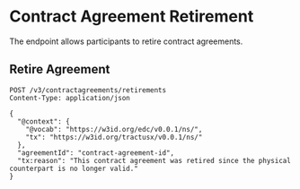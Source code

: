 
# Contract Agreement Retirement

The endpoint allows participants to retire contract agreements.

## Retire Agreement

```http
POST /v3/contractagreements/retirements
Content-Type: application/json

{
  "@context": {
    "@vocab": "https://w3id.org/edc/v0.0.1/ns/",
    "tx": "https://w3id.org/tractusx/v0.0.1/ns/"
  },
  "agreementId": "contract-agreement-id",
  "tx:reason": "This contract agreement was retired since the physical counterpart is no longer valid."
}
